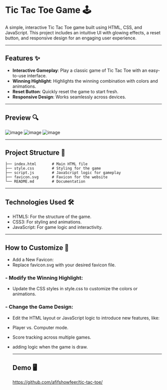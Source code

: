 # Tic Tac Toe Game 🕹️

A simple, interactive Tic Tac Toe game built using HTML, CSS, and JavaScript. This project includes an intuitive UI with glowing effects, a reset button, and responsive design for an engaging user experience.

---

## Features ✨

- **Interactive Gameplay**: Play a classic game of Tic Tac Toe with an easy-to-use interface.
- **Winning Highlight**: Highlights the winning combination with colors and animations.
- **Reset Button**: Quickly reset the game to start fresh.
- **Responsive Design**: Works seamlessly across devices.

---

## Preview 🔍

![image](https://github.com/user-attachments/assets/dc68b892-0576-46ae-91ef-a82e4c229e15)
![image](https://github.com/user-attachments/assets/33936d1a-e871-40d0-98c6-fce15cea37f3)
![image](https://github.com/user-attachments/assets/b20c40b5-ba68-4520-bfdd-a384487e7f3a)




---

## Project Structure 📂
```
├── index.html       # Main HTML file
├── style.css        # Styling for the game
├── script.js        # JavaScript logic for gameplay
├── favicon.svg      # Favicon for the website
└── README.md        # Documentation 
```
---

## Technologies Used 🛠️
- HTML5: For the structure of the game.
- CSS3: For styling and animations.
- JavaScript: For game logic and interactivity.


---

## How to Customize 🎨

- Add a New Favicon:
- Replace favicon.svg with your desired favicon file.
### - Modify the Winning Highlight:
- Update the CSS styles in style.css to customize the colors or animations.
### - Change the Game Design:
- Edit the HTML layout or JavaScript logic to introduce new features, like:
- Player vs. Computer mode.
- Score tracking across multiple games.
- adding logic when the game is draw.


  ---
  ## Demo 🖥️
   https://github.com/afifshowfeer/tic-tac-toe/
